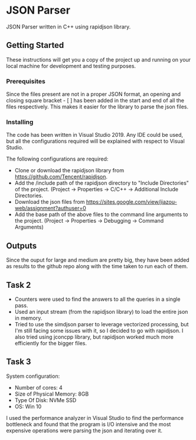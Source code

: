 # JSON Parser

JSON Parser written in C++ using rapidjson library.

## Getting Started

These instructions will get you a copy of the project up and running on your local machine for development and testing purposes. 

### Prerequisites

Since the files present are not in a proper JSON format, an opening and closing square bracket - [ ] has been added in the start and end of all the files respectively. This makes it easier for the library to parse the json files.

### Installing

The code has been written in Visual Studio 2019. Any IDE could be used, but all the configurations required will be explained with respect to Visual Studio.

The following configurations are required:

* Clone or download the rapidjson library from https://github.com/Tencent/rapidjson.
* Add the /include path of the rapidjson directory to "Include Directories" of the project. (Project -> Properties -> C/C++ -> Additional Include Directories.
* Download the json files from https://sites.google.com/view/jiazou-web/assignment?authuser=0
* Add the base path of the above files to the command line arguments to the project. (Project -> Properties -> Debugging -> Command Arguments)


## Outputs

Since the ouput for large and medium are pretty big, they have been added as results to the github repo along with the time taken to run each of them.

## Task 2

* Counters were used to find the answers to all the queries in a single pass.
* Used an input stream (from the rapidjson library) to load the entire json in memory.
* Tried to use the simdjson parser to leverage vectorized processing, but I'm still facing some issues with it, so I decided to go with rapidjson. I also tried using jconcpp library, but rapidjson worked much more efficiently for the bigger files.

## Task 3

System configuration:
* Number of cores: 4
* Size of Physical Memory: 8GB
* Type Of Disk: NVMe SSD
* OS: Win 10

I used the performance analyzer in Visual Studio to find the performance bottleneck and found that the program is I/O intensive and the most expensive operations were parsing the json and iterating over it.

